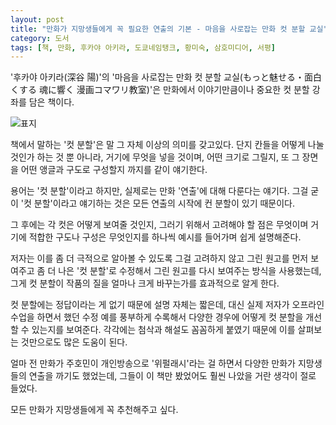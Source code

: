 ```yaml
---
layout: post
title: "만화가 지망생들에게 꼭 필요한 연출의 기본 - 마음을 사로잡는 만화 컷 분할 교실"
category: 도서
tags: [책, 만화, 후카야 아키라, 도쿄네임탱크, 황미숙, 삼호미디어, 서평]
---
```


'후카야 아키라(深谷 陽)'의
'마음을 사로잡는 만화 컷 분할 교실(もっと魅せる・面白くする 魂に響く 漫画コマワリ教室)'은
만화에서 이야기만큼이나 중요한 컷 분할 강좌를 담은 책이다.

![표지](https://images2.imgbox.com/c8/df/SbTouC9Y_o.jpg)

책에서 말하는 '컷 분할'은 말 그 자체 이상의 의미를 갖고있다.
단지 칸들을 어떻게 나눌 것인가 하는 것 뿐 아니라,
거기에 무엇을 넣을 것이며,
어떤 크기로 그릴지,
또 그 장면을 어떤 앵글과 구도로 구성할지 까지를 같이 얘기한다.

용어는 '컷 분할'이라고 하지만, 실제로는 만화 '연출'에 대해 다룬다는 얘기다.
그걸 굳이 '컷 분할'이라고 얘기하는 것은
모든 연출의 시작에 컨 분할이 있기 때문이다.

그 후에는 각 컷은 어떻게 보여줄 것인지,
그러기 위해서 고려해야 할 점은 무엇이며
거기에 적합한 구도나 구성은 무엇인지를 하나씩 예시를 들어가며 쉽게 설명해준다.

저자는 이를 좀 더 극적으로 알아볼 수 있도록
그걸 고려하지 않고 그린 원고를 먼저 보여주고
좀 더 나은 '컷 분할'로 수정해서 그린 원고를 다시 보여주는 방식을 사용했는데,
그게 컷 분할이 작품의 질을 얼마나 크게 바꾸는가를 효과적으로 알게 한다.

컷 분할에는 정답이라는 게 없기 때문에 설명 자체는 짧은데,
대신 실제 저자가 오프라인 수업을 하면서 했던 수정 예를 풍부하게 수록해서
다양한 경우에 어떻게 컷 분할을 개선할 수 있는지를 보여준다.
각각에는 첨삭과 해설도 꼼꼼하게 붙였기 때문에
이를 살펴보는 것만으로도 많은 도움이 된다.

얼마 전 만화가 주호민이 개인방송으로 '위펄래시'라는 걸 하면서
다양한 만화가 지망생들의 연출을 까기도 했었는데,
그들이 이 책만 봤었어도 훨씬 나았을 거란 생각이 절로 들었다.

모든 만화가 지망생들에게 꼭 추천해주고 싶다.
